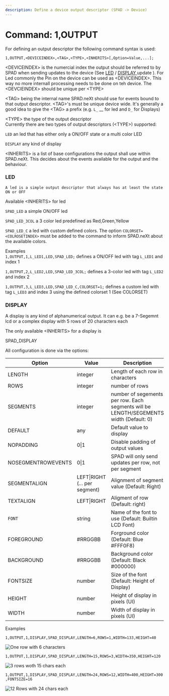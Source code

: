 ```yaml
---
description: Define a device output descriptor (SPAD -> Device)
---
```


# Command: 1,OUTPUT

For defining an output descriptor the following command syntax is used:

```
1,OUTPUT,<DEVICEINDEX>,<TAG>,<TYPE>,<INHERITS>[,Option=Value,...];
```

\<DEVICEINDEX> is the numercial index the output should be referred to by SPAD when sending updates to the device (See [LED](../serial-led-update-6.md) / [DISPLAY ](../serial-display-update-7.md)update   ). For Led commonly the Pin on the device can be used as \<DEVICEINDEX>. This way no more internall processing needs to be done on teh device. The \<DEVCIEINDEX> should be unique per \<TYPE>

\<TAG> being the internal name SPAD.neXt should use for events bound to that output descriptor. \<TAG>'s must be unique device wide. It's generally a good idea to give the \<TAG> a prefix (e.g. `L_` __ for led and `D_` for Displays)

\<TYPE> the type of the output descriptor\
Currently there are two types of output descriptors (\<TYPE>) supported:

`LED` an led that has either only a ON/OFF state or a multi color LED

`DISPLAY` any kind of display&#x20;

\<INHERITS> is a list of base configurations the output shall use within SPAD.neXt. This decides about the events available for the output and the behaviour.

### LED

`A led is a simple output descriptor that always has at least the state ON or OFF`&#x20;

Available \<INHERITS> for led

`SPAD_LED`  a simple ON/OFF led

`SPAD_LED_3COL` a 3 color led predefined as Red,Green,Yellow

`SPAD_LED_C` a led with custom defined colors. The option `COLORSET=<COLROSETINDEX>` must be added to the command to inform SPAD.neXt about the available colors.

Examples\
`1,OUTPUT,1,L_LED1,LED,SPAD_LED;` defines a ON/OFF led with tag `L_LED1` and index 1

`1,OUTPUT,2,L_LED2,LED,SPAD_LED_3COL;` defines a 3-color led with tag `L_LED2` and index 2

`1,OUTPUT,3,L_LED3,LED,SPAD_LED_C,COLORSET=1;` defines a custom led with tag `L_LED3` and index 3 using the defined colorset 1 (See COLORSET)

### DISPLAY

A display is any kind of alphanumerical output. It can e.g. be a 7-Segemnt lcd or a complex display with 5 rows of 20 characters each

The only available \<INHERITS> for a display is

SPAD\_DISPLAY

All configuration is done via the options:

| Option             | Value                         | Description                                                                            |
| ------------------ | ----------------------------- | -------------------------------------------------------------------------------------- |
| LENGTH             | integer                       | Length of each row in characters                                                       |
| ROWS               | integer                       | number of rows                                                                         |
| SEGMENTS           | integer                       | number of segements per row. Each segments will be LENGTH/SEGEMENTS width (Default: 0) |
| DEFAULT            | any                           | Default value to display                                                               |
| NOPADDING          | 0\|1                          | Disable padding of output values                                                       |
| NOSEGMENTROWEVENTS | 0\|1                          | SPAD will only send updates per row, not per segment                                   |
| SEGMENTALIGN       | LEFT\|RIGHT (... per segment) | Alignment of segment value (Default: Right)                                            |
| TEXTALIGN          | LEFT\|RIGHT                   | Aligment of row (Default: right)                                                       |
| `FONT`             | string                        | Name of the font to use (Default: Builtin LCD Font)                                    |
| FOREGROUND         | #RRGGBB                       | Forground color (Default: Blue #FFF0F8)                                                |
| BACKGROUND         | #RRGGBB                       | Background color (Default: Black #000000)                                              |
| FONTSIZE           | number                        | Size of the font (Default: Height of Display)                                          |
| HEIGHT             | number                        | Height of display in pixels (UI)                                                       |
| WIDTH              | number                        | Width of display in pixels (UI)                                                        |

Examples

`1,OUTPUT,1,DISPLAY,SPAD_DISPLAY,LENGTH=6,ROWS=1,WIDTH=133,HEIGHT=40`

![One row with 6 characters](../../../.gitbook/assets/Serial\_Display\_1.png)

`1,OUTPUT,1,DISPLAY,SPAD_DISPLAY,LENGTH=15,ROWS=3,WIDTH=350,HEIGHT=120`

![3 rows woth 15 chars each](../../../.gitbook/assets/Serial\_Display\_2.png)

`1,OUTPUT,1,DISPLAY,SPAD_DISPLAY,LENGTH=24,ROWS=12,WIDTH=400,HEIGHT=300,FONTSIZE=16`

![12 Rows with 24 chars each](../../../.gitbook/assets/Serial\_Display\_3.png)
